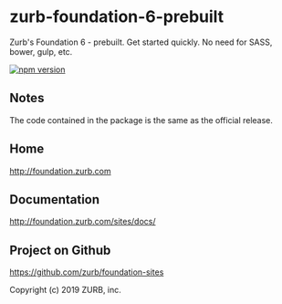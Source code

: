 # zurb-foundation-6-prebuilt
Zurb's Foundation 6 - prebuilt.  Get started quickly.  No need for SASS, bower, gulp, etc.

[![npm version](https://badge.fury.io/js/zurb-foundation-6-prebuilt.svg)](https://badge.fury.io/js/zurb-foundation-6-prebuilt)

## Notes
The code contained in the package is the same as the official release.

## Home
http://foundation.zurb.com

## Documentation
http://foundation.zurb.com/sites/docs/

## Project on Github
https://github.com/zurb/foundation-sites

Copyright (c) 2019 ZURB, inc.
